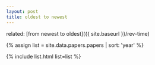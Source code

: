 ```yaml
---
layout: post
title: oldest to newest
---
```


related: [from newest to oldest]({{ site.baseurl }}/rev-time)

{% assign list = site.data.papers.papers | sort: 'year' %}

{% include list.html list=list %}
